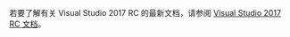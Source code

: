 若要了解有关 Visual Studio 2017 RC 的最新文档，请参阅 [Visual Studio 2017 RC 文档](http://docs.microsoft.com/visualstudio)。